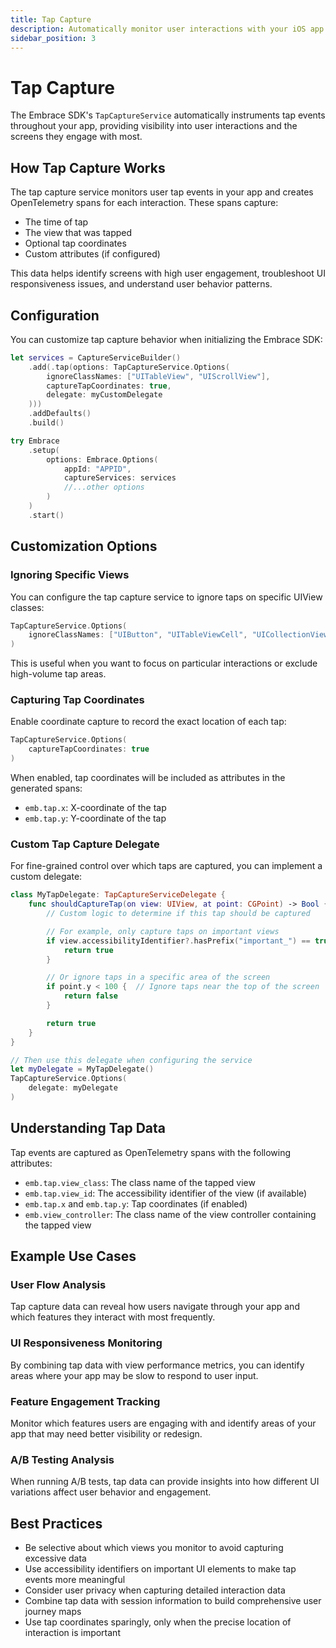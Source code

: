 ```yaml
---
title: Tap Capture
description: Automatically monitor user interactions with your iOS app
sidebar_position: 3
---
```


# Tap Capture

The Embrace SDK's `TapCaptureService` automatically instruments tap events throughout your app, providing visibility into user interactions and the screens they engage with most.

## How Tap Capture Works

The tap capture service monitors user tap events in your app and creates OpenTelemetry spans for each interaction. These spans capture:
- The time of tap
- The view that was tapped
- Optional tap coordinates
- Custom attributes (if configured)

This data helps identify screens with high user engagement, troubleshoot UI responsiveness issues, and understand user behavior patterns.

## Configuration

You can customize tap capture behavior when initializing the Embrace SDK:

```swift
let services = CaptureServiceBuilder()
    .add(.tap(options: TapCaptureService.Options(
        ignoreClassNames: ["UITableView", "UIScrollView"],
        captureTapCoordinates: true,
        delegate: myCustomDelegate
    )))
    .addDefaults()
    .build()

try Embrace
    .setup(
        options: Embrace.Options(
            appId: "APPID",
            captureServices: services
            //...other options
        )
    )
    .start()
```

## Customization Options

### Ignoring Specific Views

You can configure the tap capture service to ignore taps on specific UIView classes:

```swift
TapCaptureService.Options(
    ignoreClassNames: ["UIButton", "UITableViewCell", "UICollectionViewCell"]
)
```

This is useful when you want to focus on particular interactions or exclude high-volume tap areas.

### Capturing Tap Coordinates

Enable coordinate capture to record the exact location of each tap:

```swift
TapCaptureService.Options(
    captureTapCoordinates: true
)
```

When enabled, tap coordinates will be included as attributes in the generated spans:
- `emb.tap.x`: X-coordinate of the tap
- `emb.tap.y`: Y-coordinate of the tap

### Custom Tap Capture Delegate

For fine-grained control over which taps are captured, you can implement a custom delegate:

```swift
class MyTapDelegate: TapCaptureServiceDelegate {
    func shouldCaptureTap(on view: UIView, at point: CGPoint) -> Bool {
        // Custom logic to determine if this tap should be captured

        // For example, only capture taps on important views
        if view.accessibilityIdentifier?.hasPrefix("important_") == true {
            return true
        }

        // Or ignore taps in a specific area of the screen
        if point.y < 100 {  // Ignore taps near the top of the screen
            return false
        }

        return true
    }
}

// Then use this delegate when configuring the service
let myDelegate = MyTapDelegate()
TapCaptureService.Options(
    delegate: myDelegate
)
```

## Understanding Tap Data

Tap events are captured as OpenTelemetry spans with the following attributes:

- `emb.tap.view_class`: The class name of the tapped view
- `emb.tap.view_id`: The accessibility identifier of the view (if available)
- `emb.tap.x` and `emb.tap.y`: Tap coordinates (if enabled)
- `emb.view_controller`: The class name of the view controller containing the tapped view

## Example Use Cases

### User Flow Analysis

Tap capture data can reveal how users navigate through your app and which features they interact with most frequently.

### UI Responsiveness Monitoring

By combining tap data with view performance metrics, you can identify areas where your app may be slow to respond to user input.

### Feature Engagement Tracking

Monitor which features users are engaging with and identify areas of your app that may need better visibility or redesign.

### A/B Testing Analysis

When running A/B tests, tap data can provide insights into how different UI variations affect user behavior and engagement.

## Best Practices

- Be selective about which views you monitor to avoid capturing excessive data
- Use accessibility identifiers on important UI elements to make tap events more meaningful
- Consider user privacy when capturing detailed interaction data
- Combine tap data with session information to build comprehensive user journey maps
- Use tap coordinates sparingly, only when the precise location of interaction is important

 <!-- TODO: Add examples of how tap data appears in the Embrace dashboard, including any visualizations or reports that highlight user interaction patterns  -->
